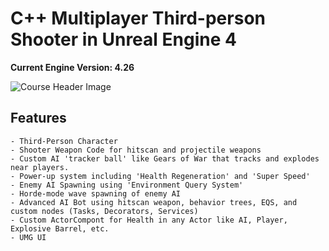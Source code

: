 # C++ Multiplayer Third-person Shooter in Unreal Engine 4

**Current Engine Version: 4.26**

![Course Header Image](http://www.tomlooman.com/wp-content/uploads/2017/12/Thumb_MainUE4Course30_header.jpg)

## Features

	- Third-Person Character
	- Shooter Weapon Code for hitscan and projectile weapons
	- Custom AI 'tracker ball' like Gears of War that tracks and explodes near players.
	- Power-up system including 'Health Regeneration' and 'Super Speed'
	- Enemy AI Spawning using 'Environment Query System'
	- Horde-mode wave spawning of enemy AI
	- Advanced AI Bot using hitscan weapon, behavior trees, EQS, and custom nodes (Tasks, Decorators, Services)
	- Custom ActorCompont for Health in any Actor like AI, Player, Explosive Barrel, etc.
	- UMG UI
